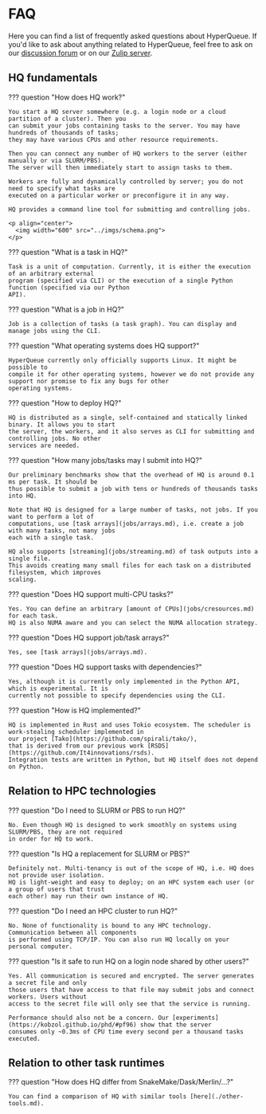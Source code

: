 # FAQ
Here you can find a list of frequently asked questions about HyperQueue. If you'd like to ask
about anything related to HyperQueue, feel free to ask on our [discussion forum](https://github.com/It4innovations/hyperqueue/discussions) or on our [Zulip server](https://hyperqueue.zulipchat.com/). 

## HQ fundamentals

??? question "How does HQ work?"

    You start a HQ server somewhere (e.g. a login node or a cloud partition of a cluster). Then you
    can submit your jobs containing tasks to the server. You may have hundreds of thousands of tasks;
    they may have various CPUs and other resource requirements.
  
    Then you can connect any number of HQ workers to the server (either manually or via SLURM/PBS).
    The server will then immediately start to assign tasks to them.
  
    Workers are fully and dynamically controlled by server; you do not need to specify what tasks are
    executed on a particular worker or preconfigure it in any way.
  
    HQ provides a command line tool for submitting and controlling jobs.
  
    <p align="center">
      <img width="600" src="../imgs/schema.png">
    </p>

??? question "What is a task in HQ?"

    Task is a unit of computation. Currently, it is either the execution of an arbitrary external
    program (specified via CLI) or the execution of a single Python function (specified via our Python
    API).

??? question "What is a job in HQ?"

    Job is a collection of tasks (a task graph). You can display and manage jobs using the CLI.

??? question "What operating systems does HQ support?"

    HyperQueue currently only officially supports Linux. It might be possible to
    compile it for other operating systems, however we do not provide any support nor promise to fix any bugs for other
    operating systems.

??? question "How to deploy HQ?"

    HQ is distributed as a single, self-contained and statically linked binary. It allows you to start
    the server, the workers, and it also serves as CLI for submitting and controlling jobs. No other
    services are needed.

??? question "How many jobs/tasks may I submit into HQ?"

    Our preliminary benchmarks show that the overhead of HQ is around 0.1 ms per task. It should be
    thus possible to submit a job with tens or hundreds of thousands tasks into HQ.

    Note that HQ is designed for a large number of tasks, not jobs. If you want to perform a lot of
    computations, use [task arrays](jobs/arrays.md), i.e. create a job with many tasks, not many jobs
    each with a single task.

    HQ also supports [streaming](jobs/streaming.md) of task outputs into a single file.
    This avoids creating many small files for each task on a distributed filesystem, which improves
    scaling.

??? question "Does HQ support multi-CPU tasks?"

    Yes. You can define an arbitrary [amount of CPUs](jobs/cresources.md) for each task.
    HQ is also NUMA aware and you can select the NUMA allocation strategy.

??? question "Does HQ support job/task arrays?"

    Yes, see [task arrays](jobs/arrays.md).

??? question "Does HQ support tasks with dependencies?"

    Yes, although it is currently only implemented in the Python API, which is experimental. It is
    currently not possible to specify dependencies using the CLI.

??? question "How is HQ implemented?"

    HQ is implemented in Rust and uses Tokio ecosystem. The scheduler is work-stealing scheduler implemented in
    our project [Tako](https://github.com/spirali/tako/),
    that is derived from our previous work [RSDS](https://github.com/It4innovations/rsds).
    Integration tests are written in Python, but HQ itself does not depend on Python.

## Relation to HPC technologies

??? question "Do I need to SLURM or PBS to run HQ?"

    No. Even though HQ is designed to work smoothly on systems using SLURM/PBS, they are not required
    in order for HQ to work.

??? question "Is HQ a replacement for SLURM or PBS?"

    Definitely not. Multi-tenancy is out of the scope of HQ, i.e. HQ does not provide user isolation.
    HQ is light-weight and easy to deploy; on an HPC system each user (or a group of users that trust
    each other) may run their own instance of HQ.

??? question "Do I need an HPC cluster to run HQ?"

    No. None of functionality is bound to any HPC technology. Communication between all components
    is performed using TCP/IP. You can also run HQ locally on your personal computer.

??? question "Is it safe to run HQ on a login node shared by other users?"

    Yes. All communication is secured and encrypted. The server generates a secret file and only
    those users that have access to that file may submit jobs and connect workers. Users without
    access to the secret file will only see that the service is running.

    Performance should also not be a concern. Our [experiments](https://kobzol.github.io/phd/#pf96) show that the server
    consumes only ~0.3ms of CPU time every second per a thousand tasks executed.

## Relation to other task runtimes

??? question "How does HQ differ from SnakeMake/Dask/Merlin/...?"

    You can find a comparison of HQ with similar tools [here](./other-tools.md).
